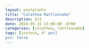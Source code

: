 ```yaml
---
layout: postplants
title: "Calathea Rattlesnake"
description: $11
date: 2024-05-15 13:00:00 -0700
categories: [calathea, rattlesnake]
tags: [instock, 4" pot]
pin: false
---
```

